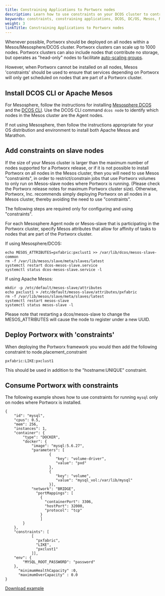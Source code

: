 ```yaml
---
title: Constraining Applications to Portworx nodes
description: Learn how to use constraints on your DCOS cluster to control where Mesos schedules your stateful applications. Read our guide today!
keywords: constraints, constraining applications, DCOS, DC/OS, Mesos, Mesosphere, 
weight: 3
linkTitle: Constraining Applications to Portworx nodes
---
```


Whenever possible, Portworx should be deployed on all nodes within a Mesos/Mesosphere/DCOS cluster.
Portworx clusters can scale up to 1000 nodes. Portworx clusters can also include nodes that contribute no storage, but operates as "head-only" nodes to facilitate [auto-scaling groups](/portworx-install-with-kubernetes/cloud/aws/aws-asg).

However, when Portworx cannot be installed on all nodes, Mesos 'constraints' should be used
to ensure that services depending on Portworx will only get scheduled on nodes
that are part of a Portworx cluster.

## Install DCOS CLI or Apache Mesos
For Mesosphere, follow the instructions for installing [Mesosphere DCOS](https://dcos.io/install) and the [DCOS CLI](https://docs.mesosphere.com/1.9/usage/cli/install).
Use the DCOS CLI command `dcos node` to identify which nodes in the Mesos cluster are the Agent nodes.

If not using Mesosphere, then follow the instructions appropriate for your OS distribution and environment to install both Apache Mesos and Marathon.

## Add constraints on slave nodes
If the size of your Mesos cluster is larger than the maximum number of nodes supported for a Portworx release,
or if it is not possible to install Portworx on all nodes in the Mesos cluster,
then you will need to use Mesos "constraints", in order to restrict/constrain jobs that use Portworx volumes to only run
on Mesos-slave nodes where Portworx is running.   (Please check the Portworx release notes for maximum Portworx cluster size).
Otherwise, Portworx, Inc. recommends simply deploying Portworx on all nodes in a Mesos cluster, thereby avoiding the need to use "constraints".

The following steps are required only for configuring and using "constraints".

For each Mesosphere Agent node or Mesos-slave that is participating in the Portworx cluster,
specify Mesos attributes that allow for affinity of tasks to nodes that are part of the Portworx cluster.

If using Mesosphere/DCOS:

```text
echo MESOS_ATTRIBUTES=pxfabric:pxclust1 >> /var/lib/dcos/mesos-slave-common
rm -f /var/lib/mesos/slave/meta/slaves/latest
systemctl restart dcos-mesos-slave.service
systemctl status dcos-mesos-slave.service -l
```

If using Apache Mesos:

```text
mkdir -p /etc/default/mesos-slave/attributes
echo pxclust1 > /etc/default/mesos-slave/attributes/pxfabric
rm -f /var/lib/mesos/slave/meta/slaves/latest
systemctl restart mesos-slave
systemctl status mesos-slave -l
```

Please note that restarting a dcos/mesos-slave to change the MESOS_ATTRIBUTES will cause the node to register under a new UUID.

## Deploy Portworx with 'constraints'
When deploying the Portworx framework you would then add the following constraint to node.placement_constraint
```text
pxfabric:LIKE:pxclust1
```

This should be used in addition to the "hostname:UNIQUE" constraint.

## Consume Portworx with constraints
The following example shows how to use constraints for running `mysql` only on nodes where Portworx is installed.

```text
{
    "id": "mysql",
    "cpus": 0.5,
    "mem": 256,
    "instances": 1,
    "container": {
        "type": "DOCKER",
        "docker": {
            "image": "mysql:5.6.27",
            "parameters": [
                    {
                       "key": "volume-driver",
                       "value": "pxd"
                    },
                    {
                       "key": "volume",
                       "value": "mysql_vol:/var/lib/mysql"
                    }],
            "network": "BRIDGE",
              "portMappings": [
                {
                  "containerPort": 3306,
                  "hostPort": 32000,
                  "protocol": "tcp"
                }
                ]
        }
    },
    "constraints": [
            [
              "pxfabric",
              "LIKE",
              "pxclust1"
            ]],
    "env": {
        "MYSQL_ROOT_PASSWORD": "password"
    },
      "minimumHealthCapacity" :0,
      "maximumOverCapacity" : 0.0
}
```
[Download example](/samples/dcos/px-marathon-mysql-constraints.json?raw=true)
